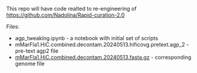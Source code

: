 This repo will have code realted to re-engineering of https://github.com/Nadolina/Rapid-curation-2.0

Files:

- agp_tweaking.ipynb - a notebook with initial set of scripts
- mMarFla1.HiC.combined.decontam.20240513.hificovg.pretext.agp_2 - pre-text agp2 file
- [mMarFla1.HiC.combined.decontam.20240513.fasta.gz](mMarFla1.HiC.combined.decontam.20240513.fasta.gz) - corresponding genome file
